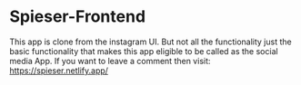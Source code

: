 # Spieser-Frontend
This app is clone from the instagram UI. But not all the functionality just the basic functionality that makes this app eligible to be called as the social media App.
If you want to leave a comment then visit: https://spieser.netlify.app/
